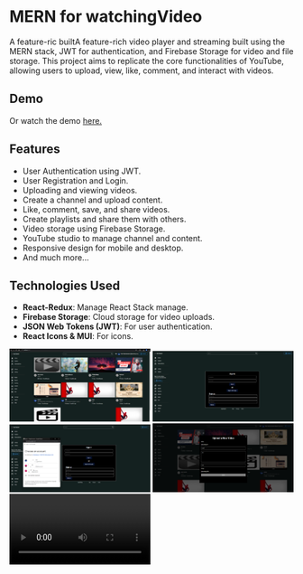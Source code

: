 # MERN for watchingVideo


A feature-ric builtA feature-rich video player and streaming built using the MERN stack, JWT for authentication, and Firebase Storage for video and file storage. This project aims to replicate the core functionalities of YouTube, allowing users to upload, view, like, comment, and interact with videos.


## Demo


Or watch the demo [here.](https://videoplayer-9bb8.onrender.com)

## Features

- User Authentication using JWT.
- User Registration and Login.
- Uploading and viewing videos.
- Create a channel and upload content.
- Like, comment, save, and share videos.
- Create playlists and share them with others.
- Video storage using Firebase Storage.
- YouTube studio to manage channel and content.
- Responsive design for mobile and desktop.
- And much more...

## Technologies Used

- **React-Redux**: Manage React Stack manage.
- **Firebase Storage**: Cloud storage for video uploads.
- **JSON Web Tokens (JWT)**: For user authentication.
- **React Icons & MUI**: For icons.


<img src="https://github.com/anupmaurya1994/watchingVideo.ReactJS/blob/main/src/img/dashboard.png" width="250">
<img src="https://github.com/anupmaurya1994/watchingVideo.ReactJS/blob/main/src/img/sign-in.png" width="250">
<img src="https://github.com/anupmaurya1994/watchingVideo.ReactJS/blob/main/src/img/firebase.png" width="250">
<img src="https://github.com/anupmaurya1994/watchingVideo.ReactJS/blob/main/src/img/uplaod.png" width="250">
<video src="https://github.com/anupmaurya1994/watchingVideo.ReactJS/blob/main/src/img/playerdemo.mp4" width="250" autoplay>




## Configuration
1. Create a `.env` file in the root directory of your project.
2. Add necessary environment variables to the `.env` file, such as database connection URLs, API keys, or other sensitive data.
3. Add your own MongoDB Atlas URI in the datbase file inside the backend folder.

```bash
SECRET_KEY=your-secret-key
EMAIL=email-to-use-as-nodemailer-service
PASSWORD=google-app-password
```

## Badges

Add badges from somewhere like: [shields.io](https://shields.io/)

[![MIT License](https://img.shields.io/badge/License-MIT-green.svg)](https://choosealicense.com/licenses/mit/)
[![GPLv3 License](https://img.shields.io/badge/License-GPL%20v3-yellow.svg)](https://opensource.org/licenses/)
[![AGPL License](https://img.shields.io/badge/license-AGPL-blue.svg)](http://www.gnu.org/licenses/agpl-3.0)

## Running the Application

### Client
Install client dependencies:

``npm install``

Start the client application:

``npm start``

Open your web browser and visit `http://localhost:3000` to access the application.

